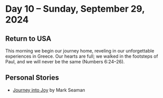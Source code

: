 # Day 10 – Sunday, September 29, 2024 

## Return to USA

This morning we begin our journey home, reveling in our unforgettable experiences in Greece. Our hearts are full; we
walked in the footsteps of Paul, and we will never be the same (Numbers 6:24–26). 

## Personal Stories

* [Journey into Joy](/footsteps/Joy.md) by Mark Seaman
